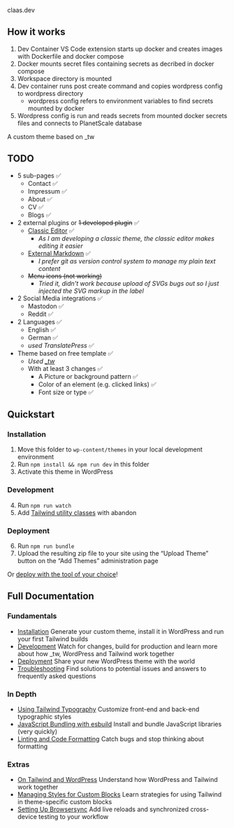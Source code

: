 claas.dev


## How it works
1. Dev Container VS Code extension starts up docker and creates images with Dockerfile and docker compose
2. Docker mounts secret files containing secrets as decribed in docker compose
3. Workspace directory is mounted
4. Dev container runs post create command and copies wordpress config to wordpress directory
    - wordpress config refers to environment variables to find secrets mounted by docker
5. Wordpress config is run and reads secrets from mounted docker secrets files and connects to PlanetScale database

A custom theme based on \_tw

## TODO

- 5 sub-pages ✅
  - Contact ✅
  - Impressum ✅
  - About ✅
  - CV ✅
  - Blogs ✅
- 2 external plugins or ~~1 developed plugin~~ ✅
  - [Classic Editor](https://wordpress.org/plugins/classic-editor/) ✅
    - _As I am developing a classic theme, the classic editor makes editing it easier_
  - [External Markdown](https://wordpress.org/plugins/external-markdown/) ✅
    - _I prefer git as version control system to manage my plain text content_
  - ~~Menu icons (not working)~~
    - _Tried it, didn't work because upload of SVGs bugs out so I just injected the SVG markup in the label_
- 2 Social Media integrations ✅
  - Mastodon ✅
  - Reddit ✅
- 2 Languages ✅
  - English ✅
  - German ✅
  - _used TranslatePress_ ✅
- Theme based on free template ✅
  - _Used [_tw](https://underscoretw.com/)_
  - With at least 3 changes ✅
    - A Picture or background pattern ✅
    - Color of an element (e.g. clicked links) ✅
    - Font size or type ✅




## Quickstart

### Installation

1. Move this folder to `wp-content/themes` in your local development environment
2. Run `npm install && npm run dev` in this folder
3. Activate this theme in WordPress

### Development

4. Run `npm run watch`
5. Add [Tailwind utility classes](https://tailwindcss.com/docs/utility-first) with abandon

### Deployment

6. Run `npm run bundle`
7. Upload the resulting zip file to your site using the “Upload Theme” button on the “Add Themes” administration page

Or [deploy with the tool of your choice](https://underscoretw.com/docs/deployment/#h-other-deployment-options)!

## Full Documentation

### Fundamentals

* [Installation](https://underscoretw.com/docs/installation/)
  Generate your custom theme, install it in WordPress and run your first Tailwind builds
* [Development](https://underscoretw.com/docs/development/)
  Watch for changes, build for production and learn more about how _tw, WordPress and Tailwind work together
* [Deployment](https://underscoretw.com/docs/deployment/)
  Share your new WordPress theme with the world
* [Troubleshooting](https://underscoretw.com/docs/troubleshooting/)
  Find solutions to potential issues and answers to frequently asked questions

### In Depth

* [Using Tailwind Typography](https://underscoretw.com/docs/tailwind-typography/)
  Customize front-end and back-end typographic styles
* [JavaScript Bundling with esbuild](https://underscoretw.com/docs/esbuild/)
  Install and bundle JavaScript libraries (very quickly)
* [Linting and Code Formatting](https://underscoretw.com/docs/linting-code-formatting/)
  Catch bugs and stop thinking about formatting

### Extras

* [On Tailwind and WordPress](https://underscoretw.com/docs/wordpress-tailwind/)
  Understand how WordPress and Tailwind work together
* [Managing Styles for Custom Blocks](https://underscoretw.com/docs/custom-blocks/)
  Learn strategies for using Tailwind in theme-specific custom blocks
* [Setting Up Browsersync](https://underscoretw.com/docs/browsersync/)
  Add live reloads and synchronized cross-device testing to your workflow
